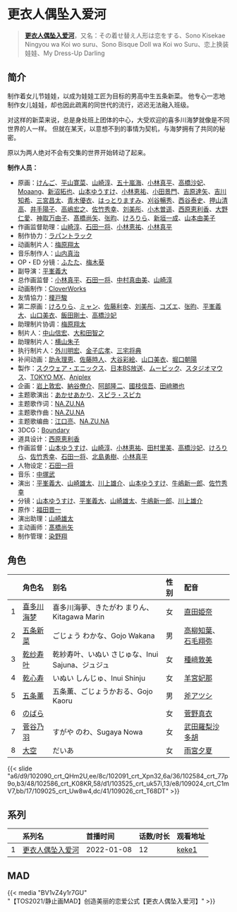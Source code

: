 # 更衣人偶坠入爱河


> <u>**[更衣人偶坠入爱河](https://bgm.tv/subject/333158)**</u>，又名：その着せ替え人形は恋をする、Sono Kisekae Ningyou wa Koi wo suru、Sono Bisque Doll wa Koi wo Suru、恋上换装娃娃、My Dress-Up Darling

## 简介

制作着女儿节娃娃，以成为娃娃工匠为目标的男高中生五条新菜。
他专心一志地制作女儿娃娃，却也因此疏离的同世代的流行，迟迟无法融入班级。

对这样的新菜来说，总是身处班上团体的中心，大受欢迎的喜多川海梦就像是不同世界的人一样。
但就在某天，以意想不到的事情为契机，与海梦拥有了共同的秘密。

原以为两人绝对不会有交集的世界开始转动了起来。

**制作人员：**
- 原画：[けんご](https://bgm.tv/person/60366)、[平山寛菜](https://bgm.tv/person/35699)、[山崎淳](https://bgm.tv/person/29725)、[五十嵐海](https://bgm.tv/person/21368)、[小林真平](https://bgm.tv/person/18183)、[高橋沙妃](https://bgm.tv/person/39700)、[Moaang](https://bgm.tv/person/36094)、[新沼拓也](https://bgm.tv/person/33924)、[山本ゆうすけ](https://bgm.tv/person/36238)、[小林恵祐](https://bgm.tv/person/13576)、[小田景門](https://bgm.tv/person/36426)、[吉原達矢](https://bgm.tv/person/11315)、[吉川知希](https://bgm.tv/person/41198)、[三宮昌太](https://bgm.tv/person/11346)、[青木優衣](https://bgm.tv/person/52764)、[はっとりますみ](https://bgm.tv/person/13461)、[刈谷暢秀](https://bgm.tv/person/41612)、[西谷泰史](https://bgm.tv/person/23566)、[押山清高](https://bgm.tv/person/12593)、[井手陽子](https://bgm.tv/person/59756)、[高嶋宏之](https://bgm.tv/person/33697)、[佐竹秀幸](https://bgm.tv/person/25743)、[刘美彤](https://bgm.tv/person/48133)、[小木曽遥](https://bgm.tv/person/57996)、[西原恵利香](https://bgm.tv/person/37437)、[大野仁愛](https://bgm.tv/person/37592)、[神取万由子](https://bgm.tv/person/55998)、[髙橋尚矢](https://bgm.tv/person/40887)、[张昀](https://bgm.tv/person/50860)、[けろりら](https://bgm.tv/person/35371)、[新垣一成](https://bgm.tv/person/27842)、[山本由美子](https://bgm.tv/person/35620)
- 作画监督助理：[山崎淳](https://bgm.tv/person/29725)、[石田一将](https://bgm.tv/person/25746)、[小林恵祐](https://bgm.tv/person/13576)、[小林真平](https://bgm.tv/person/18183)
- 制作协力：[ラパントラック](https://bgm.tv/person/32096)
- 动画制片人：[梅原翔太](https://bgm.tv/person/27888)
- 音乐制作人：[山内真治](https://bgm.tv/person/55080)
- OP・ED 分镜：[ふたた](https://bgm.tv/person/44313)、[梅木葵](https://bgm.tv/person/31701)
- 副导演：[平峯義大](https://bgm.tv/person/18570)
- 总作画监督：[小林真平](https://bgm.tv/person/18183)、[石田一将](https://bgm.tv/person/25746)、[中村真由美](https://bgm.tv/person/35414)、[山崎淳](https://bgm.tv/person/29725)
- 动画制作：[CloverWorks](https://bgm.tv/person/32356)
- 友情協力：[榎戸駿](https://bgm.tv/person/19513)
- 第二原画：[けろりら](https://bgm.tv/person/35371)、[ミャン](https://bgm.tv/person/57964)、[佐藤利幸](https://bgm.tv/person/3205)、[刘美彤](https://bgm.tv/person/48133)、[コズエ](https://bgm.tv/person/41362)、[张昀](https://bgm.tv/person/50860)、[平峯義大](https://bgm.tv/person/18570)、[山口美衣](https://bgm.tv/person/57875)、[飯田剛士](https://bgm.tv/person/36223)、[高橋沙妃](https://bgm.tv/person/39700)
- 助理制片协调：[梅原翔太](https://bgm.tv/person/27888)
- 制片人：[中山信宏](https://bgm.tv/person/5777)、[大和田智之](https://bgm.tv/person/42868)
- 助理制片人：[横山朱子](https://bgm.tv/person/49336)
- 执行制片人：[外川明宏](https://bgm.tv/person/42827)、[金子広孝](https://bgm.tv/person/43388)、[三宅将典](https://bgm.tv/person/41510)
- 补间动画：[助永理恵](https://bgm.tv/person/48129)、[佐藤時人](https://bgm.tv/person/56455)、[大谷彩絵](https://bgm.tv/person/57878)、[山口美衣](https://bgm.tv/person/57875)、[堀口朝陽](https://bgm.tv/person/64971)
- 製作：[スクウェア・エニックス](https://bgm.tv/person/497)、[日本BS放送](https://bgm.tv/person/28584)、[ムービック](https://bgm.tv/person/310)、[スタジオマウス](https://bgm.tv/person/20894)、[TOKYO MX](https://bgm.tv/person/27644)、[Aniplex](https://bgm.tv/person/645)
- 企画：[岩上敦宏](https://bgm.tv/person/5782)、[納谷僚介](https://bgm.tv/person/13042)、[阿部隆二](https://bgm.tv/person/43085)、[國枝信吾](https://bgm.tv/person/42669)、[田﨑勝也](https://bgm.tv/person/43073)
- 主题歌演出：[あかせあかり](https://bgm.tv/person/58034)、[スピラ・スピカ](https://bgm.tv/person/37661)
- 主题歌作词：[NA.ZU.NA](https://bgm.tv/person/43043)
- 主题歌作曲：[NA.ZU.NA](https://bgm.tv/person/43043)
- 主题歌编曲：[江口亮](https://bgm.tv/person/10574)、[NA.ZU.NA](https://bgm.tv/person/43043)
- 3DCG：[Boundary](https://bgm.tv/person/37351)
- 道具设计：[西原恵利香](https://bgm.tv/person/37437)
- 作画监督：[山本ゆうすけ](https://bgm.tv/person/36238)、[山崎淳](https://bgm.tv/person/29725)、[小林恵祐](https://bgm.tv/person/13576)、[田村里美](https://bgm.tv/person/25972)、[高橋沙妃](https://bgm.tv/person/39700)、[けろりら](https://bgm.tv/person/35371)、[佐竹秀幸](https://bgm.tv/person/25743)、[石田一将](https://bgm.tv/person/25746)、[北島勇樹](https://bgm.tv/person/28090)、[小林真平](https://bgm.tv/person/18183)
- 人物设定：[石田一将](https://bgm.tv/person/25746)
- 音乐：[中塚武](https://bgm.tv/person/10454)
- 演出：[平峯義大](https://bgm.tv/person/18570)、[山崎雄太](https://bgm.tv/person/25589)、[川上雄介](https://bgm.tv/person/31129)、[山本ゆうすけ](https://bgm.tv/person/36238)、[牛嶋新一郎](https://bgm.tv/person/19153)、[佐竹秀幸](https://bgm.tv/person/25743)
- 分镜：[山本ゆうすけ](https://bgm.tv/person/36238)、[平峯義大](https://bgm.tv/person/18570)、[山崎雄太](https://bgm.tv/person/25589)、[牛嶋新一郎](https://bgm.tv/person/19153)、[川上雄介](https://bgm.tv/person/31129)
- 原作：[福田晋一](https://bgm.tv/person/12854)
- 演出助理：[山崎雄太](https://bgm.tv/person/25589)
- 主动画师：[髙橋尚矢](https://bgm.tv/person/40887)
- 制作管理：[染野翔](https://bgm.tv/person/59121)

## 角色

|     |   角色名   |   别名  | 性别 |  配音  |
|:--- |:------  |:----      |:---  |:--   |
| 1 | [喜多川海梦](https://bgm.tv/character/102090) | 喜多川海夢、きたがわ まりん、Kitagawa Marin | 女 | [直田姫奈](https://bgm.tv/person/37185) |
| 2 | [五条新菜](https://bgm.tv/character/102091) | ごじょう わかな、Gojo Wakana | 男 | [高柳知葉](https://bgm.tv/person/25978)、[石毛翔弥](https://bgm.tv/person/28293) |
| 3 | [乾纱寿叶](https://bgm.tv/character/102584) | 乾紗寿叶、いぬい さじゅな、Inui Sajuna、ジュジュ | 女 | [種﨑敦美](https://bgm.tv/person/7575) |
| 4 | [乾心寿](https://bgm.tv/character/102586) | いぬい しんじゅ、Inui Shinju | 女 | [羊宮妃那](https://bgm.tv/person/40794) |
| 5 | [五条薰](https://bgm.tv/character/103525) | 五条薫、ごじょうかおる、Gojo Kaoru | 男 | [斧アツシ](https://bgm.tv/person/4980) |
| 6 | [のばら](https://bgm.tv/character/109024) |  | 女 | [菅野真衣](https://bgm.tv/person/18735) |
| 7 | [菅谷乃羽](https://bgm.tv/character/109025) | すがや のわ、Sugaya Nowa | 女 | [武田羅梨沙多胡](https://bgm.tv/person/29850) |
| 8 | [大空](https://bgm.tv/character/109026) | だいあ | 女 | [雨宮夕夏](https://bgm.tv/person/33429) |

{{< slide "a6/d9/102090_crt_QHm2U,ee/8c/102091_crt_Xpn32,6a/36/102584_crt_77p9o,b3/48/102586_crt_K08KR,58/d1/103525_crt_uk57i,13/e8/109024_crt_C1mV7,bb/17/109025_crt_Uw8w4,dc/41/109026_crt_T68DT" >}}

## 系列

|     | 系列名      | 首播时间       | 话数/时长 | 观看地址                                                    |
| :-- | :------- | :--------- | :---- | :------------------------------------------------------ |
| 1   |[更衣人偶坠入爱河](https://bgm.tv/subject/333158)| 2022-01-08 | 12    | [keke1](https://www.keke1.app/play/21961-4-160832.html) |


## MAD

{{< media "BV1vZ4y1r7GU"  
"【TOS2021/静止画MAD】创造美丽的恋爱公式【更衣人偶坠入爱河】" >}}
